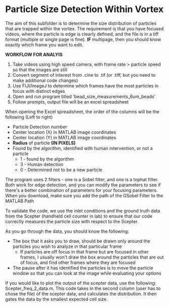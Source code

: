 # Particle Size Detection Within Vortex

The aim of this subfolder is to determine the size distribution of particles that are trapped within the vortex. The requirement is that you have focused videos, where the particle is edge is clearly defined, and the file is in a tiff format (multiple or single page is fine). **IF** multipage, then you should know exactly which frame you want to edit.

**WORKFLOW FOR ANALYIS**
1. Take videos using high speed camera, with frame rate > particle speed so that the images are still
2. Convert segment of interest from .cine to .tif (or .tiff, but you need to make additional code changes)
3. Use FIJI/ImageJ to determine which frames have the most particles in focus with distinct edges
4. Open and run program titled 'bead_size_measurements_6um_beads'
5. Follow prompts, output file will be an excel spreadsheet

When opening the Excel spreadsheet, the order of the columns will be the following (Left to right)
* Particle Detection number
* Center location (X) in MATLAB image coordinates
* Center location (Y) in MATLAB image coordinates
* **Radius** of particle **(IN PIXELS)**
* Found by the algorithm, identified with human intervention, or not a particle
  * 1 - found by the algorithm
  * 3 - Human detection
  * 0 - Determined not to be a new particle

The program uses 2 filters - one is a Sobel filter, and one is a tophat filter. Both work for edge detection, and you can modify the parameters to see if there's a better combination of parameters for your focusing parameters. When you download, make sure you add the path of the GSobel Filter to the MATLAB Path

To validate the code, we use the inlet conditions and the ground truth data from the Scepter (handheld cell counter in lab) to ensure that our code correctly measures the particle size with respect to the Scepter.

As you go through the data, you should know the following:
* The box that it asks you to draw, should be drawn only around the particles you wish to analyze in that particular frame
  * If particles are off focus in that frame but are focused in other frames, I usually won't draw the box around the particles that are    out of focus, and find other frames where they are focused
* The pause after it has identified the particles is to move the particle window so that you can look at the image while evaluating your   options

If you would like to plot the output of the scepter data, use the following: Scepter_freq_2_data.m. This code takes in the second column (user has to chose the file) of the scepter data, and calculates the distribution. It then gates the data by the smallest expected cell size.
